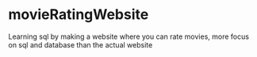 # movieRatingWebsite
 Learning sql by making a website where you can rate movies, more focus on sql and database than the actual website

